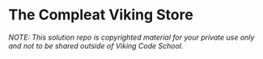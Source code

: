 The Compleat Viking Store
===========



*NOTE: This solution repo is copyrighted material for your private use only and not to be shared outside of Viking Code School.*

